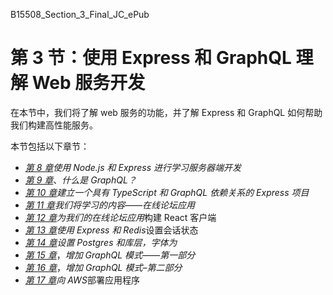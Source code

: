 B15508_Section_3_Final_JC_ePub

# 第 3 节：使用 Express 和 GraphQL 理解 Web 服务开发

在本节中，我们将了解 web 服务的功能，并了解 Express 和 GraphQL 如何帮助我们构建高性能服务。

本节包括以下章节：

*   [*第 8 章*](08.html#_idTextAnchor122)*使用 Node.js 和 Express 进行学习服务器端开发*
*   [*第 9 章*](09.html#_idTextAnchor139)、*什么是 GraphQL？*
*   [*第 10 章*](10.html#_idTextAnchor147)*建立一个具有 TypeScript 和 GraphQL 依赖关系的 Express 项目*
*   [*第 11 章*](11.html#_idTextAnchor167)*我们将学习的内容——在线论坛应用*
*   [*第 12 章*](12.html#_idTextAnchor179)*为我们的在线论坛应用*构建 React 客户端
*   [*第 13 章*](13.html#_idTextAnchor208)*使用 Express 和 Redis*设置会话状态
*   [*第 14 章*](14.html#_idTextAnchor216)*设置 Postgres 和库层，字体为*
*   [*第 15 章*](15.html#_idTextAnchor222)，*增加 GraphQL 模式——第一部分*
*   [*第 16 章*](16.html#_idTextAnchor254)，*增加 GraphQL 模式–第二部分*
*   [*第 17 章*](17.html#_idTextAnchor259)*向 AWS*部署应用程序